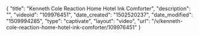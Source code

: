 {
    "title": "Kenneth Cole Reaction Home Hotel Ink Comforter",
    "description": "",
    "videoid": "109976451",
    "date_created": "1502520237",
    "date_modified": "1509994285",
    "type": "captivate",
    "layout": "video",
    "url": "\/v\/kenneth-cole-reaction-home-hotel-ink-comforter\/109976451"
}